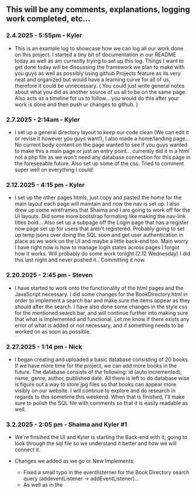 ## This will be any comments, explanations, logging work completed, etc...

### 2.4.2025 - 5:55pm - Kyler
- This is an example log to showcase how we can log all our work done on this project. I started a tiny bit of documentation in our README today as well as am currently trying to set up this log. Things I want to get done today will be discussing the framework we plan to make with you guys as well as possibly using github Projects feature as its very neat and organized but would have a learning curve for all of us, therefore it could be unnecessary. ( You could just write general notes about what you did as another source of us all to be on the same page. Also acts as a timeline for us to follow... you would do this after your work is done and then push ur changes to github. )

### 2.7.2025 - 2:14am - Kyler
- I set up a general directory layout to keep our code clean (We can edit it or revise it however you guys want!), I also made a home/landing page... No current body content on the page wanted to see if you guys wanted to make this a main page or just an entry point... currently did it in a html not a php file as we won't need any database connection for this page in the foreseeable future. Also set up some of the css. Tried to comment super well on everything I could! 

### 2.12.2025 - 4:15 pm - Kyler
- I set up the other pages htmls, just copy and pasted the home for the main layout each page will maintain and now the nav is set up. I also drew up some wireframes that Shaima and I are going to work off for the Ui layouts. Did some more bootstrap formating like making the nav-link titles bold... Also set up a subpage off the Login page that has a register now page set up for users that aren't registered. Probably going to set up temp jsons over doing the SQL soon and get user authentication in place as we work on the UI and maybe a little back-end too. Main worry I have right now is how to manage login states across pages I forgot how it works. Will probably do some work tonight (2.12 Wednesday) I did this last night and never pushed it.. Committing it now.

### 2.20.2025 - 2:45 pm - Steven
- I have started to work onto the functionality of the html pages and the JavaScript necessary. I did some changes for the BookDirectory.html in order to implement a search bar and make sure the items appear as they should after the search. I have also done some changes in the style.css for the mentioned search bar, and will continue further into making sure that what is implemented and functional. Let me know if there exists any error of what is added or not necessary, and if something needs to be worked on as soon as possible.

### 2.27.2025 - 1:14 pm - Nick
- I began creating and uploaded a basic database consisting of 20 books. If we have more time for the project, we can add more books in the future. The database consists of the following: id (auto incremented), name, genre, author, published date. All there is left to do database wise is figure out a way to store jpg files so that books can appear more visibly on our website. I will continue to explore and do research in regards to this sometime this weekend. When that is finished, I'll make sure to polish the SQL file with comments so that it is easily readable as well.

### 3.2.2025 - 2:05 pm - Shaima and Kyler #1 
- We're finsihed the UI and Kyler is starting the Back-end with it, going to look through the sql file so we understand it better and how we will connect it. 

- Changes we added as we go or New Implements:
    - Fixed a small typo in the eventlisterner for the Book Directory search query (addeventListener -> addEventListener)... 
    - As well as in the <script> changed the If/Else block statement to an inLine style for if else...
          - (Its just a shortcut that basically does -> condition ? Do_This_if_Expression_is_True : Do_this_if_expression_is_false; -> title.includes(query) ? 'block' : 'none') so if the title is included in the query it will display the data in the block format and if it is not its null or 'none' in this example so nothing displayed...
    - Changed the htmls to php to start gettign ready to connect to the database..
    - Set up a php file that hold the connection code to the BookDB (books.sql) database for easy connections.
    - Set up the carousel with php to populate the carousel-items with the data ... we just need to link imgs whcih i explained easily how to connect them in the Home.php on line 61
          - I also spent about 3 hours getting this to work because the active slide wasn't setting properly b/c I populated it said carousel-itemactive instead of carousel-item active .... (didn't concate the space in correctly... )
    - Currently I also clearly have this working through connecting this through MariaDB in XAMPP, here is hwo for the groupmates who have not used XAMPP:
            - Download XAMPP from internet (if do not already have it)
            - Once Installed and ready open XAMPP and start Apache and MySQL (all the default settings should be fine)
            - Carry the Whole repository into htdocs in XAMPP -> You can search ur files with XAMPP on ur computer and XAMPP_home or something like that should bring you to the right directory..
            - Put the whole project in httdocs if on windows... I think it may be different for MacOS .. .just chatgbt it or look at documentation should be easy to figure out...
            - open -> http://localhost/phpmyadmin/ 
            - Go to export and export the BookDB database in the phpmyadmin dashboard and leave all the settings the same
            - now open the project -> http://localhost/Library-Management-System/Front-End/Home.php and it should be working as a WebServer with the Database connected !!! 
      - Going to push this code now and start working on the rest of the To-Do list with Shaima! (6:13pm)

### 3.2.2025 - 9:58 pm - Shaima and Kyler #2
- Setup the Home.php <--- Mostly finished
- Features to be added to Home.php
      - Populate the dashboard with user data when the userDB is set up..
      - Make functionality for Admins like user management on Home.php if a User has credentials
      - Possibly make the Staff Picks be able to be set if a user has admin credentials <- Currently it just selects 4 random books from the BookDB

### 3.2.2025 - 10:58pm - Kyler #3
- Setup the Bookdirectory 3-block grid where php fills all the books and their info into a infite scroll on BookDirectory.php
- Setup the search bar query and edited the js search from objects to php search function that $_GET to search the vault by author, title, or genre.. so a filter bar is no longer useful.. I think we need to add books.. thinking about making a script to populate the database to save time in the future.. would only need to get the jpgs then.. Think I am done for today. 

### 3.19.2025 - 2:14pm - Kyler
- I wrote the script (BookDetails.php) that loads in BookDB data and populates UI for the page. It is dynamically based of the 'id' of the book so it works for all books. Has essential error checking to deal with incorrectly returned 'id' attributes for the entity it pulls from. 
- Things we need to focus on next:
      - UserDB *****
      - Admin and User logins and auth
      - AdminDashboard (Make a whole seperate page?)
      - Populate the User Dashboard on the Home.php with User data
      - Scripts for checkouts and managing user data
      - Admin BackEnd Scripts to give them functionality over User and Book Management
      - Add a Btn to the BookDetails Data for a User to checkout that book (As well as the BackEnd Script to accomapny the UI)
      - That's all that comes to my mind right now to be accomplished.. ^^ (Once the UserDB is in place we can get the rest done decently quick)

### 3.20.2025 - 2:00pm - Steven
- I added a new table for the book database, in which the synopsis is added. The idea is to fill up more the book details page. This is in regard so the user can have more of a better experience, so to know what the book is about in case they are not familiar with it. As well as adding this change to the php page so it displays the mentioned synopsis, I resized the book covers as it was something mentioned in the Milestone 1 conversation, since the past version would cut off the cover and therefore not display it properly. The change was from an "object-fit: cover" to "object-fit: contain", and added a black background for the blank space surrounding said cover. I am not sure if it is the best way to display it, but if there is any way to make it look better I'll be sure to implement it.

### 3.30.2025 - 10:00pm - Nick
- I created multiple files for the signing in / registration portion of our project. I first created the profiles table in SQL, to store any inputted data from our website. It has a name, email, password, and id as a primary key. After finishing that, I began working on some php files to create functionality between the database and our website. I slightly changed the db_connect.php file which added our second database. Following that, I created four php files as a general basis. register.php handles when a user is creating a new account for the first time. login.php will search our current database for the email and password inputted. logout.php is a small, brief code that logs a given user out. Lastly, the dashboard.php deals with all cookies involved with the process of logging in. I will try and polish more of the program tomorrow if I have time with Kyler.

### 03.02.2025 - 11:47pm - Kyler #1 
- I reviewed some of the php files Nick made. (They were great @Nick ! ). I merged the register.php into the registrationPage.php. I set up the Form and the php code using POST to get the credentials and add a user to the database. I modified the PHP code with establishing the connection and adding a new user into the database to use a if/else statement to run a check to see if users had already been registered (Works off of Email). I modifed the db_connect.php to run off a single database with tables for books (Same as before) and now also includes (Profiles which is for users (Again thank u Nick). So The only change is we have one database instead of 2 so later on we can have data communicate across the database). And just some other small minor changes and implements that I cannot rememeber. SO now when u guys pull the codebase next time just make sure you either add the profiles table (users.sql) into the current database you have with PhpMyAdmin or make a new one and add them both. (Only if you care that your current DB b/c it is proabably named BookDB or something, doesn't matter from a functional standpoint if you just add the new table into the current DB.)
     
      - The registration Page is fully functional now, go check it out! Also the only thing I need to change about it is better error messages and success messages. maybe successful registration redirects you to the home page ? IDK not sure yet... Defintely the error messages needs to be like a pop up card or something, its currently just text at the top of the screen.

- Things that need to be implemented :
      - The login.php script needs to be merged and added with the Login.php Page script.
      - We should probably modify the Profile table in the DB to handle roles (Admin, user, etc... Maybe only those two?) and also also modify the php script to assign roles based off credentials for logins which will control a redirect to an Admin Dashboard 
      - The Admin Dashboard view and functionality (This is probably our biggest hurdle tbh the rest should go quick when I get past this 379 test on Monday I'll finish a lot up.)
      - We still need to do the merge for the User Dashboard on the homepage.. This might be a little difficult because we probably need to add a Checkout table and connect it to users Profiles Table and Books Table.
      - Still need the btn for Book checkout on the BookDetails page... Look up for more info...
      - I think that is generally the larger changes we need to add.
### 03.03.2025 - 12:45pm - Nick

I decided to create an employees table for our website. There needs to be some more adjusting that I will do at some point next week. This includes the incorporation of log in info which is something I need to research. I also inserted a few sample employees as well to give everyone an idea of how the employees structure will look. This whole database is subject to change, I just wanted to give everyone a general basis of what it is and should look like. As I previously said, I will work on the rest next week once Kyler completes the login / registration portion so that the database can properly connect. 
